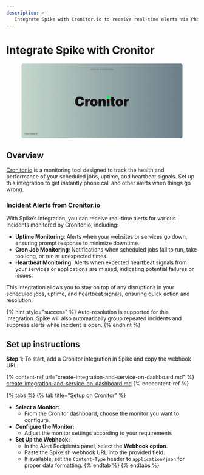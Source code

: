 ```yaml
---
description: >-
   Integrate Spike with Cronitor.io to receive real-time alerts via Phone calls, SMS, Slack, MS Teams, and more for uptime monitoring, cron job monitoring, and heartbeat checks.
---
```


# Integrate Spike with Cronitor
<figure><img src="../.gitbook/assets/Cronitor integration.png" alt=""><figcaption></figcaption></figure>

## Overview
[Cronitor.io](https://cronitor.io) is a monitoring tool designed to track the health and performance of your scheduled jobs, uptime, and heartbeat signals. Set up this integration to get instantly phone call and other alerts when things go wrong.

### Incident Alerts from Cronitor.io

With Spike’s integration, you can receive real-time alerts for various incidents monitored by Cronitor.io, including:

* **Uptime Monitoring**: Alerts when your websites or services go down, ensuring prompt response to minimize downtime.
* **Cron Job Monitoring**: Notifications when scheduled jobs fail to run, take too long, or run at unexpected times.
* **Heartbeat Monitoring**: Alerts when expected heartbeat signals from your services or applications are missed, indicating potential failures or issues.

This integration allows you to stay on top of any disruptions in your scheduled jobs, uptime, and heartbeat signals, ensuring quick action and resolution.

{% hint style="success" %}
Auto-resolution is supported for this integration. Spike will also automatically group repeated incidents and suppress alerts while incident is open.
{% endhint %}

## Set up instructions

**Step 1**: To start, add a Cronitor integration in Spike and copy the webhook URL.

{% content-ref url="create-integration-and-service-on-dashboard.md" %}
[create-integration-and-service-on-dashboard.md](create-integration-and-service-on-dashboard.md)
{% endcontent-ref %}



{% tabs %}
{% tab title="Setup on Cronitor" %}
* **Select a Monitor:**
  * From the Cronitor dashboard, choose the monitor you want to configure.
* **Configure the Monitor:**
  * Adjust the monitor settings according to your requirements
* **Set Up the Webhook:**
  * In the Alert Recipients panel, select the **Webhook option**.
  * Paste the Spike.sh webhook URL into the provided field.
  * If available, set the `Content-Type` header to `application/json` for proper data formatting.
{% endtab %}
{% endtabs %}